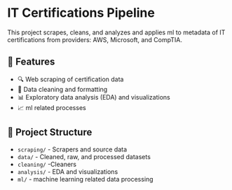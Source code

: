 # IT Certifications Pipeline

This project scrapes, cleans, and analyzes and applies ml to metadata of IT certifications from providers: AWS, Microsoft, and CompTIA.

## 📌 Features

- 🔍 Web scraping of certification data
- 🧹 Data cleaning and formatting
- 📊 Exploratory data analysis (EDA) and visualizations
- 📈 ml related processes

## 📁 Project Structure

- `scraping/` - Scrapers and source data
- `data/` - Cleaned, raw, and processed datasets
- `cleaning/` -Cleaners 
- `analysis/` - EDA and visualizations
- `ml/` - machine learning related data processing

